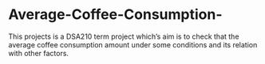 # Average-Coffee-Consumption-
This projects is a DSA210 term project which’s aim is to check that the average coffee consumption amount under some conditions and its relation with other factors.
